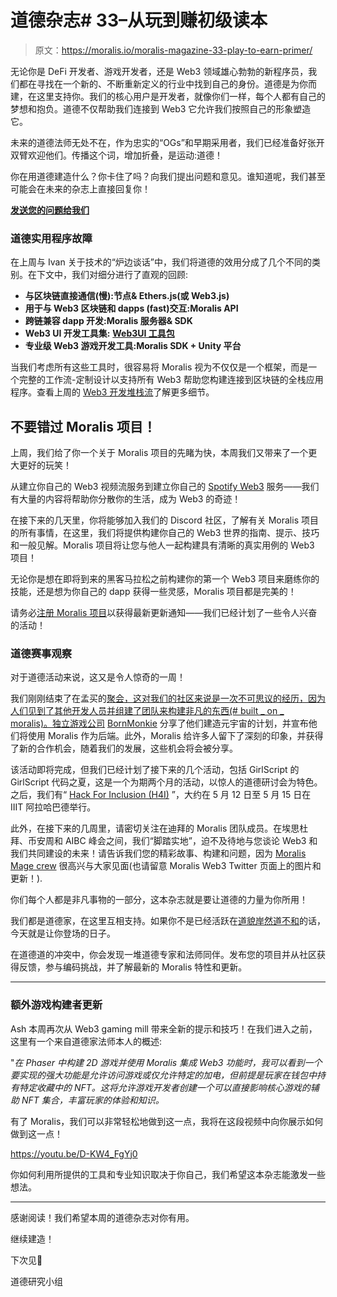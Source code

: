# 道德杂志# 33–从玩到赚初级读本

> 原文：<https://moralis.io/moralis-magazine-33-play-to-earn-primer/>

无论你是 DeFi 开发者、游戏开发者，还是 Web3 领域雄心勃勃的新程序员，我们都在寻找在一个新的、不断重新定义的行业中找到自己的身份。道德是为你而建，在这里支持你。我们的核心用户是开发者，就像你们一样，每个人都有自己的梦想和抱负。道德不仅帮助我们连接到 Web3 它允许我们按照自己的形象塑造它。

未来的道德法师无处不在，作为忠实的“OGs”和早期采用者，我们已经准备好张开双臂欢迎他们。传播这个词，增加折叠，是运动:道德！

你在用道德建造什么？你卡住了吗？向我们提出问题和意见。谁知道呢，我们甚至可能会在未来的杂志上直接回复你！

[**发送您的问题给我们**](https://ivanontech.typeform.com/to/R9K5lnGe)

### **道德实用程序故障**

在上周与 Ivan 关于技术的“炉边谈话”中，我们将道德的效用分成了几个不同的类别。在下文中，我们对细分进行了直观的回顾:

*   **与区块链直接通信(慢):节点& Ethers.js(或 Web3.js)**
*   **用于与 Web3 区块链和 dapps (fast)交互:Moralis API**
*   **跨链兼容 dapp 开发:Moralis 服务器& SDK**
*   **Web3 UI 开发工具集:** [**Web3UI 工具包**](https://github.com/web3ui/web3uikit)
*   **专业级 Web3 游戏开发工具:Moralis SDK + Unity 平台**

当我们考虑所有这些工具时，很容易将 Moralis 视为不仅仅是一个框架，而是一个完整的工作流-定制设计以支持所有 Web3 帮助您构建连接到区块链的全栈应用程序。查看上周的 [Web3 开发堆栈流](https://youtu.be/kDan1tp4hpA?t=2190)了解更多细节。

## 不要错过 Moralis 项目！

上周，我们给了你一个关于 Moralis 项目的先睹为快，本周我们又带来了一个更大更好的玩笑！

从建立你自己的 Web3 视频流服务到建立你自己的 [Spotify Web3](https://moralis.io/how-to-build-a-web3-spotify-clone/) 服务——我们有大量的内容将帮助你分散你的生活，成为 Web3 的奇迹！

在接下来的几天里，你将能够加入我们的 Discord 社区，了解有关 Moralis 项目的所有事情，在这里，我们将提供构建你自己的 Web3 世界的指南、提示、技巧和一般见解。Moralis 项目将让您与他人一起构建具有清晰的真实用例的 Web3 项目！

无论你是想在即将到来的黑客马拉松之前构建你的第一个 Web3 项目来磨练你的技能，还是想为你自己的 dapp 获得一些灵感，Moralis 项目都是完美的！

请务必[注册 Moralis 项目](https://moralis.io/projects/)以获得最新更新通知——我们已经计划了一些令人兴奋的活动！

### **道德赛事观察**

对于道德活动来说，这又是令人惊奇的一周！

我们刚刚结束了在孟买的[聚会，这对我们的社区来说是一次不可思议的经历，因为人们见到了其他开发人员并组建了团队来构建非凡的东西(# built _ on _ moralis)。独立游戏公司](https://twitter.com/Shiv_24561/status/1506263459083993088?t=VG30JRrzpFvtds56ekQYEA&s=19) [BornMonkie](https://bornmonkie.com/) 分享了他们建造元宇宙的计划，并宣布他们将使用 Moralis 作为后端。此外，Moralis 给许多人留下了深刻的印象，并获得了新的合作机会，随着我们的发展，这些机会将会被分享。

该活动即将完成，但我们已经计划了接下来的几个活动，包括 GirlScript 的 GirlScript 代码之夏，这是一个为期两个月的活动，以惊人的道德研讨会为特色。之后，我们有“ [Hack For Inclusion (H4I)](https://www.h4i.tech/) ”，大约在 5 月 12 日至 5 月 15 日在 IIIT 阿拉哈巴德举行。

此外，在接下来的几周里，请密切关注在迪拜的 Moralis 团队成员。在埃思杜拜、币安周和 AIBC 峰会之间，我们“脚踏实地”，迫不及待地与您谈论 Web3 和我们共同建设的未来！请告诉我们您的精彩故事、构建和问题，因为 [Moralis Mage crew](https://twitter.com/MoralisWeb3/status/1506194943353708548?s=20&t=_Pm3r5kljQdUAeyfwW4Ocw) 很高兴与大家见面(也请留意 Moralis Web3 Twitter 页面上的图片和更新！).

你们每个人都是非凡事物的一部分，这本杂志就是要让道德的力量为你所用！

我们都是道德家，在这里互相支持。如果你不是已经活跃在[道貌岸然道不和](https://discord.com/invite/P9N9HF97hH)的话，今天就是让你登场的日子。

在道德道的冲突中，你会发现一堆道德专家和法师同伴。发布您的项目并从社区获得反馈，参与编码挑战，并了解最新的 Moralis 特性和更新。

* * *

### **额外游戏构建者更新**

Ash 本周再次从 Web3 gaming mill 带来全新的提示和技巧！在我们进入之前，这里有一个来自道德家法师本人的概述:

"*在 Phaser 中构建 2D 游戏并使用 Moralis 集成 Web3 功能时，我可以看到一个要实现的强大功能是允许访问游戏或仅允许特定的加电，但前提是玩家在钱包中持有特定收藏中的 NFT。这将允许游戏开发者创建一个可以直接影响核心游戏的辅助 NFT 集合，丰富玩家的体验和知识。*

有了 Moralis，我们可以非常轻松地做到这一点，我将在这段视频中向你展示如何做到这一点！

https://youtu.be/D-KW4_FgYj0

你如何利用所提供的工具和专业知识取决于你自己，我们希望这本杂志能激发一些想法。

* * *

感谢阅读！我们希望本周的道德杂志对你有用。

继续建造！

下次见💚

道德研究小组